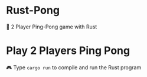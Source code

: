 # Rust-Pong
🏓 2 Player Ping-Pong game with Rust

# Play 2 Players Ping Pong
🎮 Type ```cargo run``` to compile and run the Rust program
